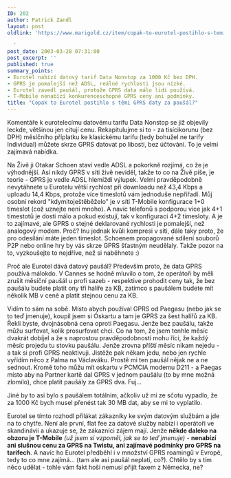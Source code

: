 ```yaml
---
ID: 202
author: Patrick Zandl
layout: post
oldlink: 'https://www.marigold.cz/item/copak-to-eurotel-postihlo-s-temi-gprs-daty-za-pausal

  '
post_date: 2003-03-28 07:31:00
post_excerpt: ''
published: true
summary_points:
- Eurotel nabízí datový tarif Data Nonstop za 1000 Kč bez DPH.
- GPRS je pomalejší než ADSL, reálné rychlosti jsou nízké.
- Eurotel zavedl paušál, protože GPRS data málo lidí používá.
- T-Mobile nenabízí konkurenceschopné GPRS ceny ani podmínky.
title: "Copak to Eurotel postihlo s těmi GPRS daty za paušál?"
---
```


<p>
Komentáře k eurotelecímu datovému tarifu Data Nonstop se již objevily leckde, většinou jen citují cenu. Rekapitulujme si to - za tisícikorunu (bez DPH) měsíčního příplatku ke klasickému tarifu (tedy bohužel ne tarify Individual) můžete skrze GPRS datovat po libosti, bez účtování. To je velmi zajímavá nabídka. </p>

<p>
Na Živě ji Otakar Schoen staví vedle ADSL a pokorkně rozjímá, co že je výhodnější. Asi nikdy GPRS v síti živě neviděl, takže to co na Živě píše, je teorie - GPRS je vedle ADSL hlemíždí výlupek. Velmi pravděpodobně nevytáhnete u Eurotelu větší rychlost při downloadu než 43,4 Kbps a uploadu 14,4 Kbps, protože více timeslotů vám jednoduše nepřiřadí. Můj osobní rekord "kdymitoještěběželo" je v síti T-Mobile konfigurace 1+0 timeslot (což uznejte není mnoho). A navíc telefonů s podporou více jak 4+1 timestotů je dosti málo a pokud existují, tak v konfiguraci 4+2 timesloty. A je to zajímavé, ale GPRS o stejné deklarované rychlosti je pomalejší, než analogový modem. Proč? Inu jednak kvůli kompresi v síti, dále taky proto, že pro odesílání máte jeden timeslot. Schoenem propagované sdílení souborů P2P nebo online hry by vás skrze GPRS šťastným neudělaly. Takže pozor na to, vyzkoušejte to nejdříve, než si naběhnete :)</p>

<p>
Proč ale Eurotel dává datový paušál? Především proto, že data GPRS používá málokdo. V Cannes se hodně mluvilo o tom, že operátoři by měli zrušit měsíční paušál u profi sazeb - respektive prohodit ceny tak, že bez paušálu budete platit ony tři halíře za KB, zatímco s paušálem budete mít několik MB v ceně a platit stejnou cenu za KB. </p>

<p>
Vidím to sám na sobě. Místo abych používal GPRS od Paegasu (nebo jak se to teď jmenuje), koupil jsem si Oskartu a tam je GPRS za šest halířů za KB. Řekli byste, dvojnásobná cena oproti Paegasu. Jenže bez paušálu, takže můžu surfovat, kolik prosurfovat chci. Co na tom, že jsem tenhle měsíc dvakrát dobíjel a že s naprostou pravděpodobností mohu říci, že každý měsíc projedu tu stovku paušálu. Jenže zrovna příští měsíc nikam nejedu - a tak si profi GPRS neaktivuji. Jistěže pak někam jedu, nebo jen rychle vyřídím něco z Palma na Václaváku. Prostě mi ten paušál nějak ne a ne sednout. Kromě toho můžu mít oskartu v PCMCIA modemu D211 -&#160;a Paegas místo aby na Partner kartě dal GPRS v jednom paušálu (to by mne možná zlomilo), chce platit paušály za GPRS dva. Fuj...&#160;</p>

<p>
Jiné by to asi bylo s paušálem totálním, ačkoliv už mi ze sčotu vypadlo, že za 1000 Kč bych musel přenést tak&#160;30 MB dat, aby se mi to vyplatilo. </p>

<p>
Eurotel se tímto rozhodl přilákat zákazníky ke svým datovým službám a jde na to chytře. Není ale první, flat fee za datové služby nabízí i operátoři ve skandinávii a ukazuje se, že zákazníci zájem mají. Jenže <STRONG>někde daleko na obzoru je T-Mobile</STRONG> <EM>(už jsem si vzpoměl, jak se to teď jmenuje)</EM> - <STRONG>nenabízí ani slušnou cenu za GPRS na Twistu, ani zajímavé podmínky pro GPRS na tarifech</STRONG>. A navíc ho Eurotel předběhl i v množství GPRS roamingů v Evropě, tedy to co mne zajímá... (tam ale asi paušál neplatí, co?). Chtělo by s tím něco udělat - tohle vám fakt hoši nemusí přijít faxem z Německa, ne?</p>